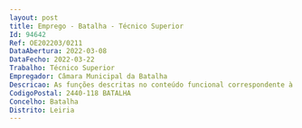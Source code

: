```yaml
--- 
layout: post
title: Emprego - Batalha - Técnico Superior
Id: 94642
Ref: OE202203/0211
DataAbertura: 2022-03-08
DataFecho: 2022-03-22
Trabalho: Técnico Superior
Empregador: Câmara Municipal da Batalha
Descricao: As funções descritas no conteúdo funcional correspondente à categoria de Técnico Superior, tal como consta do mapa anexo a que se refere o nº 2 do artigo 88º da LTFP, aprovada em anexo à Lei nº 35 2014, de 20 de junho, na sua atual redação, bem como as constantes do Mapa de Pessoal da Câmara Municipal da Batalha.
CodigoPostal: 2440-118 BATALHA
Concelho: Batalha
Distrito: Leiria
--- 
```

